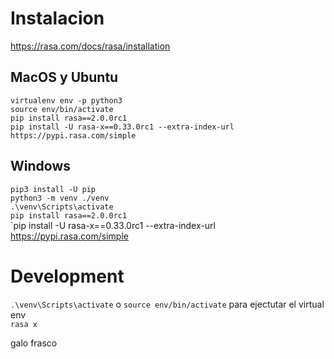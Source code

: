 # Instalacion

https://rasa.com/docs/rasa/installation<br>

## MacOS y Ubuntu
`virtualenv env -p python3`<br>
`source env/bin/activate`<br>
`pip install rasa==2.0.0rc1`<br>
`pip install -U rasa-x==0.33.0rc1 --extra-index-url https://pypi.rasa.com/simple`<br>

## Windows
`pip3 install -U pip` <br>
`python3 -m venv ./venv`<br>
`.\venv\Scripts\activate`<br>
`pip install rasa==2.0.0rc1`<br>
`pip install -U rasa-x==0.33.0rc1 --extra-index-url https://pypi.rasa.com/simple

# Development
`.\venv\Scripts\activate` o `source env/bin/activate` para ejectutar el virtual env <br>
`rasa x`

galo frasco
